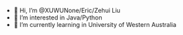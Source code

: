 - 👋 Hi, I’m @XUWUNone/Eric/Zehui Liu
- 👀 I’m interested in Java/Python
- 🌱 I’m currently learning in University of Western Australia

<!---
XUWUNone/XUWUNone is a ✨ special ✨ repository because its `README.md` (this file) appears on your GitHub profile.
You can click the Preview link to take a look at your changes.
--->
